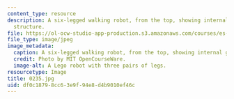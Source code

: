 ```yaml
---
content_type: resource
description: A six-legged walking robot, from the top, showing internal gears and
  structure.
file: https://ol-ocw-studio-app-production.s3.amazonaws.com/courses/es-293-lego-robotics-spring-2007/df0c18798cc63e9f94e8d4b9010ef46c_0235.jpg
file_type: image/jpeg
image_metadata:
  caption: A six-legged walking robot, from the top, showing internal gears and structure.
  credit: Photo by MIT OpenCourseWare.
  image-alt: A Lego robot with three pairs of legs.
resourcetype: Image
title: 0235.jpg
uid: df0c1879-8cc6-3e9f-94e8-d4b9010ef46c
---
```

